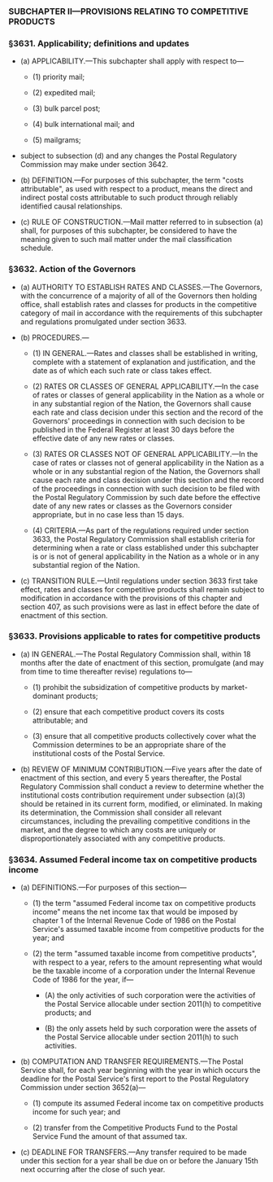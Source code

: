 ### SUBCHAPTER II—PROVISIONS RELATING TO COMPETITIVE PRODUCTS

### §3631. Applicability; definitions and updates
* (a) APPLICABILITY.—This subchapter shall apply with respect to—

  * (1) priority mail;

  * (2) expedited mail;

  * (3) bulk parcel post;

  * (4) bulk international mail; and

  * (5) mailgrams;


* subject to subsection (d) and any changes the Postal Regulatory Commission may make under section 3642.

* (b) DEFINITION.—For purposes of this subchapter, the term "costs attributable", as used with respect to a product, means the direct and indirect postal costs attributable to such product through reliably identified causal relationships.

* (c) RULE OF CONSTRUCTION.—Mail matter referred to in subsection (a) shall, for purposes of this subchapter, be considered to have the meaning given to such mail matter under the mail classification schedule.

### §3632. Action of the Governors
* (a) AUTHORITY TO ESTABLISH RATES AND CLASSES.—The Governors, with the concurrence of a majority of all of the Governors then holding office, shall establish rates and classes for products in the competitive category of mail in accordance with the requirements of this subchapter and regulations promulgated under section 3633.

* (b) PROCEDURES.—

  * (1) IN GENERAL.—Rates and classes shall be established in writing, complete with a statement of explanation and justification, and the date as of which each such rate or class takes effect.

  * (2) RATES OR CLASSES OF GENERAL APPLICABILITY.—In the case of rates or classes of general applicability in the Nation as a whole or in any substantial region of the Nation, the Governors shall cause each rate and class decision under this section and the record of the Governors' proceedings in connection with such decision to be published in the Federal Register at least 30 days before the effective date of any new rates or classes.

  * (3) RATES OR CLASSES NOT OF GENERAL APPLICABILITY.—In the case of rates or classes not of general applicability in the Nation as a whole or in any substantial region of the Nation, the Governors shall cause each rate and class decision under this section and the record of the proceedings in connection with such decision to be filed with the Postal Regulatory Commission by such date before the effective date of any new rates or classes as the Governors consider appropriate, but in no case less than 15 days.

  * (4) CRITERIA.—As part of the regulations required under section 3633, the Postal Regulatory Commission shall establish criteria for determining when a rate or class established under this subchapter is or is not of general applicability in the Nation as a whole or in any substantial region of the Nation.


* (c) TRANSITION RULE.—Until regulations under section 3633 first take effect, rates and classes for competitive products shall remain subject to modification in accordance with the provisions of this chapter and section 407, as such provisions were as last in effect before the date of enactment of this section.

### §3633. Provisions applicable to rates for competitive products
* (a) IN GENERAL.—The Postal Regulatory Commission shall, within 18 months after the date of enactment of this section, promulgate (and may from time to time thereafter revise) regulations to—

  * (1) prohibit the subsidization of competitive products by market-dominant products;

  * (2) ensure that each competitive product covers its costs attributable; and

  * (3) ensure that all competitive products collectively cover what the Commission determines to be an appropriate share of the institutional costs of the Postal Service.


* (b) REVIEW OF MINIMUM CONTRIBUTION.—Five years after the date of enactment of this section, and every 5 years thereafter, the Postal Regulatory Commission shall conduct a review to determine whether the institutional costs contribution requirement under subsection (a)(3) should be retained in its current form, modified, or eliminated. In making its determination, the Commission shall consider all relevant circumstances, including the prevailing competitive conditions in the market, and the degree to which any costs are uniquely or disproportionately associated with any competitive products.

### §3634. Assumed Federal income tax on competitive products income
* (a) DEFINITIONS.—For purposes of this section—

  * (1) the term "assumed Federal income tax on competitive products income" means the net income tax that would be imposed by chapter 1 of the Internal Revenue Code of 1986 on the Postal Service's assumed taxable income from competitive products for the year; and

  * (2) the term "assumed taxable income from competitive products", with respect to a year, refers to the amount representing what would be the taxable income of a corporation under the Internal Revenue Code of 1986 for the year, if—

    * (A) the only activities of such corporation were the activities of the Postal Service allocable under section 2011(h) to competitive products; and

    * (B) the only assets held by such corporation were the assets of the Postal Service allocable under section 2011(h) to such activities.


* (b) COMPUTATION AND TRANSFER REQUIREMENTS.—The Postal Service shall, for each year beginning with the year in which occurs the deadline for the Postal Service's first report to the Postal Regulatory Commission under section 3652(a)—

  * (1) compute its assumed Federal income tax on competitive products income for such year; and

  * (2) transfer from the Competitive Products Fund to the Postal Service Fund the amount of that assumed tax.


* (c) DEADLINE FOR TRANSFERS.—Any transfer required to be made under this section for a year shall be due on or before the January 15th next occurring after the close of such year.